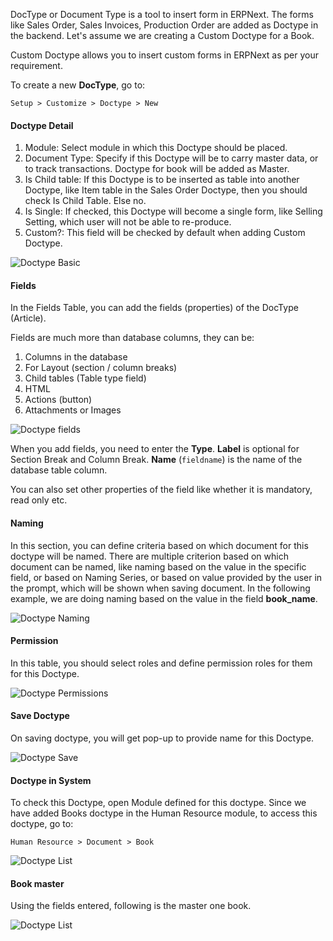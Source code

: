 DocType or Document Type is a tool to insert form in ERPNext. The forms like Sales Order,
Sales Invoices, Production Order are added as Doctype in the backend. Let's assume we are
creating a Custom Doctype for a Book.

Custom Doctype allows you to insert custom forms in ERPNext as per your requirement.

To create a new **DocType**, go to:

`Setup > Customize > Doctype > New`

#### Doctype Detail

1. Module: Select module in which this Doctype should be placed.
1. Document Type: Specify if this Doctype will be to carry master data, or to track transactions. Doctype
for book will be added as Master.
1. Is Child table: If this Doctype is to be inserted as table into another Doctype, like Item table
in the Sales Order Doctype, then you should check Is Child Table. Else no.
1. Is Single: If checked, this Doctype will become a single form, like Selling Setting, which user will
not be able to re-produce.
1. Custom?: This field will be checked by default when adding Custom Doctype.

![Doctype Basic](/assets/manual_erpnext_com/img/setup/customize/doctype-basics.png)

#### Fields

In the Fields Table, you can add the fields (properties) of the DocType (Article).

Fields are much more than database columns, they can be:

1. Columns in the database
1. For Layout (section / column breaks)
1. Child tables (Table type field)
1. HTML
1. Actions (button)
1. Attachments or Images

![Doctype fields](/assets/manual_erpnext_com/img/setup/customize/Doctype-all-fields.png)

When you add fields, you need to enter the **Type**. **Label** is optional for Section Break and Column Break. **Name** (`fieldname`) is the name of the database table column.

You can also set other properties of the field like whether it is mandatory, read only etc.

#### Naming

In this section, you can define criteria based on which document for this doctype will be named. There are multiple criterion based on which document can be named, like naming based on the value in the specific field, or based on Naming Series, or based on value provided by the user in the prompt, which will be shown when saving document. In the following example, we are doing naming based on the value in the field **book_name**.

![Doctype Naming](/assets/manual_erpnext_com/img/setup/customize/doctype-field-naming.png)

#### Permission

In this table, you should select roles and define permission roles for them for this Doctype.

![Doctype Permissions](/assets/manual_erpnext_com/img/setup/customize/Doctype-permissions.png)

#### Save Doctype

On saving doctype, you will get pop-up to provide name for this Doctype.

![Doctype Save](/assets/manual_erpnext_com/img/setup/customize/Doctype-save.png)

#### Doctype in System

To check this Doctype, open Module defined for this doctype. Since we have added Books doctype in the
Human Resource module, to access this doctype, go to:

`Human Resource > Document > Book`

![Doctype List](/assets/manual_erpnext_com/img/setup/customize/Doctype-list-view.png)

#### Book master

Using the fields entered, following is the master one book.

![Doctype List](/assets/manual_erpnext_com/img/setup/customize/Doctype-book-added.png)

